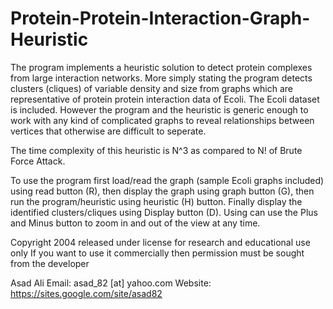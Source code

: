 # Protein-Protein-Interaction-Graph-Heuristic
The program implements a heuristic solution to detect protein complexes from large interaction networks. More simply stating the program detects clusters (cliques) of variable density and size from graphs which are representative of protein protein interaction data of Ecoli. The Ecoli dataset is included. However the program and the heuristic is generic enough to work with any kind of complicated graphs to reveal relationships between vertices that otherwise are difficult to seperate. 

The time complexity of this heuristic is N^3 as compared to N! of Brute Force Attack. 

To use the program first load/read the graph (sample Ecoli graphs included) using read button (R), then display the graph using graph button (G), then run the program/heuristic using heuristic (H) button. Finally display the identified clusters/cliques using Display button (D). Using can use the Plus and Minus button to zoom in and out of the view at any time.

Copyright 2004 released under license for research and educational use only
If you want to use it commercially then permission must be sought from the developer

Asad Ali
Email:   asad_82 [at] yahoo.com
Website: https://sites.google.com/site/asad82

